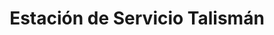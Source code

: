 ---
title: "Estación de Servicio Talismán"
url: /ciudad-de-mexico/estacion-de-servicio-talisman/
shop: Allgemein
---